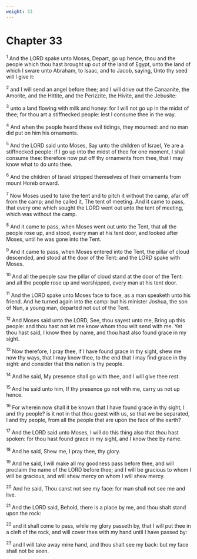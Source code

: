 ```yaml
---
weight: 33
---
```


# Chapter 33

<sup>1</sup> And the LORD spake unto Moses, Depart, go up hence, thou and the people which thou hast brought up out of the land of Egypt, unto the land of which I sware unto Abraham, to Isaac, and to Jacob, saying, Unto thy seed will I give it: 

<sup>2</sup> and I will send an angel before thee; and I will drive out the Canaanite, the Amorite, and the Hittite, and the Perizzite, the Hivite, and the Jebusite: 

<sup>3</sup> unto a land flowing with milk and honey: for I will not go up in the midst of thee; for thou art a stiffnecked people: lest I consume thee in the way. 

<sup>4</sup> And when the people heard these evil tidings, they mourned: and no man did put on him his ornaments. 

<sup>5</sup> And the LORD said unto Moses, Say unto the children of Israel, Ye are a stiffnecked people: if I go up into the midst of thee for one moment, I shall consume thee: therefore now put off thy ornaments from thee, that I may know what to do unto thee. 

<sup>6</sup> And the children of Israel stripped themselves of their ornaments from mount Horeb onward. 

<sup>7</sup> Now Moses used to take the tent and to pitch it without the camp, afar off from the camp; and he called it, The tent of meeting. And it came to pass, that every one which sought the LORD went out unto the tent of meeting, which was without the camp. 

<sup>8</sup> And it came to pass, when Moses went out unto the Tent, that all the people rose up, and stood, every man at his tent door, and looked after Moses, until he was gone into the Tent. 

<sup>9</sup> And it came to pass, when Moses entered into the Tent, the pillar of cloud descended, and stood at the door of the Tent: and the LORD spake with Moses. 

<sup>10</sup> And all the people saw the pillar of cloud stand at the door of the Tent: and all the people rose up and worshipped, every man at his tent door. 

<sup>11</sup> And the LORD spake unto Moses face to face, as a man speaketh unto his friend. And he turned again into the camp: but his minister Joshua, the son of Nun, a young man, departed not out of the Tent. 

<sup>12</sup> And Moses said unto the LORD, See, thou sayest unto me, Bring up this people: and thou hast not let me know whom thou wilt send with me. Yet thou hast said, I know thee by name, and thou hast also found grace in my sight. 

<sup>13</sup> Now therefore, I pray thee, if I have found grace in thy sight, shew me now thy ways, that I may know thee, to the end that I may find grace in thy sight: and consider that this nation is thy people. 

<sup>14</sup> And he said, My presence shall go with thee, and I will give thee rest. 

<sup>15</sup> And he said unto him, If thy presence go not with me, carry us not up hence. 

<sup>16</sup> For wherein now shall it be known that I have found grace in thy sight, I and thy people? is it not in that thou goest with us, so that we be separated, I and thy people, from all the people that are upon the face of the earth? 

<sup>17</sup> And the LORD said unto Moses, I will do this thing also that thou hast spoken: for thou hast found grace in my sight, and I know thee by name. 

<sup>18</sup> And he said, Shew me, I pray thee, thy glory. 

<sup>19</sup> And he said, I will make all my goodness pass before thee, and will proclaim the name of the LORD before thee; and I will be gracious to whom I will be gracious, and will shew mercy on whom I will shew mercy. 

<sup>20</sup> And he said, Thou canst not see my face: for man shall not see me and live. 

<sup>21</sup> And the LORD said, Behold, there is a place by me, and thou shalt stand upon the rock: 

<sup>22</sup> and it shall come to pass, while my glory passeth by, that I will put thee in a cleft of the rock, and will cover thee with my hand until I have passed by: 

<sup>23</sup> and I will take away mine hand, and thou shalt see my back: but my face shall not be seen. 


